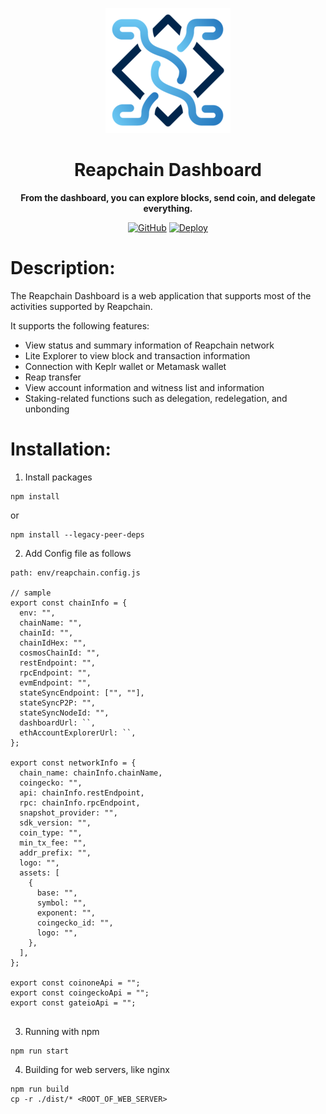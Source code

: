 <div align="center">

![Reapchain Dashboard](./public/reapchain_logo.png)

<h1>Reapchain Dashboard</h1>

**From the dashboard, you can explore blocks, send coin, and delegate everything.**

<!-- [![version](https://img.shields.io/github/tag/reapchain/dashboard)](https://github.com/reapchain/dashboard/releases/latest) -->

[![GitHub](https://img.shields.io/github/license/reapchain/dashboard.svg)](https://github.com/reapchain/dashboard/blob/main/LICENSE)
[![Deploy](https://github.com/reapchain/dashboard/actions/workflows/main.yml/badge.svg)](https://github.com/reapchain/dashboard/actions/workflows/main.yml)

</div>

# Description:

The Reapchain Dashboard is a web application that supports most of the activities supported by Reapchain.

It supports the following features:

- View status and summary information of Reapchain network
- Lite Explorer to view block and transaction information
- Connection with Keplr wallet or Metamask wallet
- Reap transfer
- View account information and witness list and information
- Staking-related functions such as delegation, redelegation, and unbonding

# Installation:

1. Install packages

```
npm install
```

or

```
npm install --legacy-peer-deps
```

2. Add Config file as follows

```
path: env/reapchain.config.js

// sample
export const chainInfo = {
  env: "",
  chainName: "",
  chainId: "",
  chainIdHex: "",
  cosmosChainId: "",
  restEndpoint: "",
  rpcEndpoint: "",
  evmEndpoint: "",
  stateSyncEndpoint: ["", ""],
  stateSyncP2P: "",
  stateSyncNodeId: "",
  dashboardUrl: ``,
  ethAccountExplorerUrl: ``,
};

export const networkInfo = {
  chain_name: chainInfo.chainName,
  coingecko: "",
  api: chainInfo.restEndpoint,
  rpc: chainInfo.rpcEndpoint,
  snapshot_provider: "",
  sdk_version: "",
  coin_type: "",
  min_tx_fee: "",
  addr_prefix: "",
  logo: "",
  assets: [
    {
      base: "",
      symbol: "",
      exponent: "",
      coingecko_id: "",
      logo: "",
    },
  ],
};

export const coinoneApi = "";
export const coingeckoApi = "";
export const gateioApi = "";


```

3. Running with npm

```
npm run start
```

4. Building for web servers, like nginx

```
npm run build
cp -r ./dist/* <ROOT_OF_WEB_SERVER>
```
